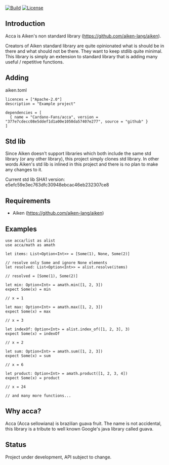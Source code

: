 [![Build](https://github.com/Cardano-Fans/acca/actions/workflows/tests.yml/badge.svg)](https://github.com/Cardano-Fans/acca/actions/workflows/tests.yml)
[![License](https://img.shields.io:/github/license/Cardano-Fans/acca?label=license)](https://github.com/Cardano-Fans/acca/blob/master/LICENSE)

## Introduction

Acca is Aiken's non standard library (https://github.com/aiken-lang/aiken).


Creators of Aiken standard library are quite opinionated what is should be in there and what should not be there. They want to keep stdlib quite minimal. This library is simply an extension to standard library that is adding many useful / repetitive functions.

## Adding

aiken.toml
```
licences = ["Apache-2.0"]
description = "Example project"

dependencies = [
  { name = "Cardano-Fans/acca", version = "377e7cdecc08e5ddef1d1a00e1050da57407e277", source = "github" }
]
```

## Std lib
Since Aiken doesn't support libraries which both include the same std library (or any other library), this project simply clones std library. In other words Aiken's std lib is inlined in this project and there is no plan to make any changes to it.

Current std lib SHA1 version: e5efc59e3ec763dfc30948ebcac46eb232307ce8

## Requirements
- Aiken (https://github.com/aiken-lang/aiken)

## Examples

```gleam
use acca/list as alist
use acca/math as amath

let items: List<Option<Int>> = [Some(1), None, Some(2)] 

// resolve only Some and ignore None elements
let resolved: List<Option<Int>> = alist.resolve(items)

// resolved = [Some(1), Some(2)]

let min: Option<Int> = amath.min([1, 2, 3])
expect Some(x) = min

// x = 1

let max: Option<Int> = amath.max([1, 2, 3])
expect Some(x) = max

// x = 3

let indexOf: Option<Int> = alist.index_of([1, 2, 3], 3)
expect Some(x) = indexOf

// x = 2

let sum: Option<Int> = amath.sum([1, 2, 3])
expect Some(x) = sum

// x = 6

let product: Option<Int> = amath.product([1, 2, 3, 4])
expect Some(x) = product

// x = 24

// and many more functions...
```

## Why acca?
Acca (Acca sellowiana) is brazilian guava fruit. The name is not accidental, this library is a tribute to well known Google's java library called guava.

## Status
Project under development, API subject to change.
